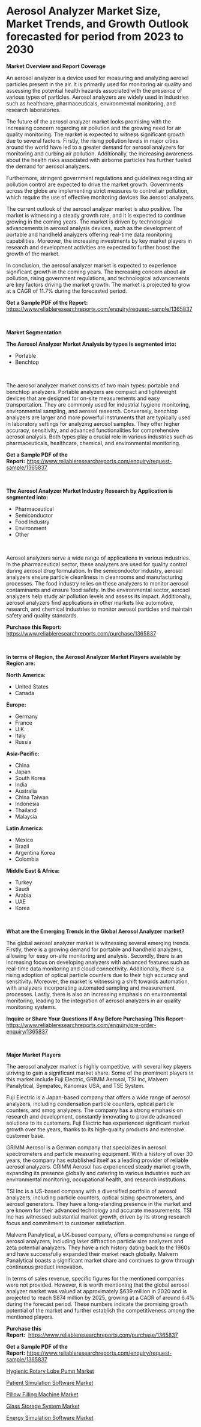 <p><h1>Aerosol Analyzer Market Size, Market Trends, and Growth Outlook forecasted for period from 2023 to 2030</h1></p><p><strong>Market Overview and Report Coverage</strong></p>
<p><p>An aerosol analyzer is a device used for measuring and analyzing aerosol particles present in the air. It is primarily used for monitoring air quality and assessing the potential health hazards associated with the presence of various types of particles. Aerosol analyzers are widely used in industries such as healthcare, pharmaceuticals, environmental monitoring, and research laboratories.</p><p>The future of the aerosol analyzer market looks promising with the increasing concern regarding air pollution and the growing need for air quality monitoring. The market is expected to witness significant growth due to several factors. Firstly, the rising pollution levels in major cities around the world have led to a greater demand for aerosol analyzers for monitoring and curbing air pollution. Additionally, the increasing awareness about the health risks associated with airborne particles has further fueled the demand for aerosol analyzers.</p><p>Furthermore, stringent government regulations and guidelines regarding air pollution control are expected to drive the market growth. Governments across the globe are implementing strict measures to control air pollution, which require the use of effective monitoring devices like aerosol analyzers.</p><p>The current outlook of the aerosol analyzer market is also positive. The market is witnessing a steady growth rate, and it is expected to continue growing in the coming years. The market is driven by technological advancements in aerosol analysis devices, such as the development of portable and handheld analyzers offering real-time data monitoring capabilities. Moreover, the increasing investments by key market players in research and development activities are expected to further boost the growth of the market.</p><p>In conclusion, the aerosol analyzer market is expected to experience significant growth in the coming years. The increasing concern about air pollution, rising government regulations, and technological advancements are key factors driving the market growth. The market is projected to grow at a CAGR of 11.7% during the forecasted period.</p></p>
<p><strong>Get a Sample PDF of the Report:</strong> <a href="https://www.reliableresearchreports.com/enquiry/request-sample/1365837">https://www.reliableresearchreports.com/enquiry/request-sample/1365837</a></p>
<p>&nbsp;</p>
<p><strong>Market Segmentation</strong></p>
<p><strong>The Aerosol Analyzer Market Analysis by types is segmented into:</strong></p>
<p><ul><li>Portable</li><li>Benchtop</li></ul></p>
<p>&nbsp;</p>
<p><p>The aerosol analyzer market consists of two main types: portable and benchtop analyzers. Portable analyzers are compact and lightweight devices that are designed for on-site measurements and easy transportation. They are commonly used for industrial hygiene monitoring, environmental sampling, and aerosol research. Conversely, benchtop analyzers are larger and more powerful instruments that are typically used in laboratory settings for analyzing aerosol samples. They offer higher accuracy, sensitivity, and advanced functionalities for comprehensive aerosol analysis. Both types play a crucial role in various industries such as pharmaceuticals, healthcare, chemical, and environmental monitoring.</p></p>
<p><strong>Get a Sample PDF of the Report:</strong>&nbsp;<a href="https://www.reliableresearchreports.com/enquiry/request-sample/1365837">https://www.reliableresearchreports.com/enquiry/request-sample/1365837</a></p>
<p>&nbsp;</p>
<p><strong>The Aerosol Analyzer Market Industry Research by Application is segmented into:</strong></p>
<p><ul><li>Pharmaceutical</li><li>Semiconductor</li><li>Food Industry</li><li>Environment</li><li>Other</li></ul></p>
<p>&nbsp;</p>
<p><p>Aerosol analyzers serve a wide range of applications in various industries. In the pharmaceutical sector, these analyzers are used for quality control during aerosol drug formulation. In the semiconductor industry, aerosol analyzers ensure particle cleanliness in cleanrooms and manufacturing processes. The food industry relies on these analyzers to monitor aerosol contaminants and ensure food safety. In the environmental sector, aerosol analyzers help study air pollution levels and assess its impact. Additionally, aerosol analyzers find applications in other markets like automotive, research, and chemical industries to monitor aerosol particles and maintain safety and quality standards.</p></p>
<p><strong>Purchase this Report:</strong>&nbsp; <a href="https://www.reliableresearchreports.com/purchase/1365837">https://www.reliableresearchreports.com/purchase/1365837</a></p>
<p>&nbsp;</p>
<p><strong>In terms of Region, the Aerosol Analyzer Market Players available by Region are:</strong></p>
<p>
    <p> <strong> North America: </strong>
        <ul>
            <li>United States</li>
            <li>Canada</li>
        </ul>
        </p> 
    <p> <strong> Europe: </strong>
        <ul>
            <li>Germany</li>
            <li>France</li>
            <li>U.K.</li>
            <li>Italy</li>
            <li>Russia</li>
        </ul>
        </p> 
    <p> <strong> Asia-Pacific: </strong>
        <ul>
            <li>China</li>
            <li>Japan</li>
            <li>South Korea</li>
            <li>India</li>
            <li>Australia</li>
            <li>China Taiwan</li>
            <li>Indonesia</li>
            <li>Thailand</li>
            <li>Malaysia</li>
        </ul>
        </p> 
    <p> <strong> Latin America: </strong>
        <ul>
            <li>Mexico</li>
            <li>Brazil</li>
            <li>Argentina Korea</li>
            <li>Colombia</li>
        </ul>
        </p> 
    <p> <strong> Middle East & Africa: </strong>
        <ul>
            <li>Turkey</li>
            <li>Saudi</li>
            <li>Arabia</li>
            <li>UAE</li>
            <li>Korea</li>
        </ul>
    </p>
    </p>
<p>&nbsp;</p>
<p><strong>What are the Emerging Trends in the Global Aerosol Analyzer market?</strong></p>
<p><p>The global aerosol analyzer market is witnessing several emerging trends. Firstly, there is a growing demand for portable and handheld analyzers, allowing for easy on-site monitoring and analysis. Secondly, there is an increasing focus on developing analyzers with advanced features such as real-time data monitoring and cloud connectivity. Additionally, there is a rising adoption of optical particle counters due to their high accuracy and sensitivity. Moreover, the market is witnessing a shift towards automation, with analyzers incorporating automated sampling and measurement processes. Lastly, there is also an increasing emphasis on environmental monitoring, leading to the integration of aerosol analyzers in air quality monitoring systems.</p></p>
<p><strong>Inquire or Share Your Questions If Any Before Purchasing This Report</strong>- <a href="https://www.reliableresearchreports.com/enquiry/pre-order-enquiry/1365837">https://www.reliableresearchreports.com/enquiry/pre-order-enquiry/1365837</a></p>
<p>&nbsp;</p>
<p><strong>Major Market Players</strong></p>
<p><p>The aerosol analyzer market is highly competitive, with several key players striving to gain a significant market share. Some of the prominent players in this market include Fuji Electric, GRIMM Aerosol, TSI Inc, Malvern Panalytical, Sympatec, Kanomax USA, and TSE System. </p><p>Fuji Electric is a Japan-based company that offers a wide range of aerosol analyzers, including condensation particle counters, optical particle counters, and smog analyzers. The company has a strong emphasis on research and development, constantly innovating to provide advanced solutions to its customers. Fuji Electric has experienced significant market growth over the years, thanks to its high-quality products and extensive customer base. </p><p>GRIMM Aerosol is a German company that specializes in aerosol spectrometers and particle measuring equipment. With a history of over 30 years, the company has established itself as a leading provider of reliable aerosol analyzers. GRIMM Aerosol has experienced steady market growth, expanding its presence globally and catering to various industries such as environmental monitoring, occupational health, and research institutions.</p><p>TSI Inc is a US-based company with a diversified portfolio of aerosol analyzers, including particle counters, optical sizing spectrometers, and aerosol generators. They have a long-standing presence in the market and are known for their advanced technology and accurate measurements. TSI Inc has witnessed substantial market growth, driven by its strong research focus and commitment to customer satisfaction.</p><p>Malvern Panalytical, a UK-based company, offers a comprehensive range of aerosol analyzers, including laser diffraction particle size analyzers and zeta potential analyzers. They have a rich history dating back to the 1960s and have successfully expanded their market reach globally. Malvern Panalytical boasts a significant market share and continues to grow through continuous product innovation.</p><p>In terms of sales revenue, specific figures for the mentioned companies were not provided. However, it is worth mentioning that the global aerosol analyzer market was valued at approximately $639 million in 2020 and is projected to reach $874 million by 2025, growing at a CAGR of around 6.4% during the forecast period. These numbers indicate the promising growth potential of the market and further establish the competitiveness among the mentioned players.</p></p>
<p><strong>Purchase this Report:</strong>&nbsp;&nbsp;<a href="https://www.reliableresearchreports.com/purchase/1365837">https://www.reliableresearchreports.com/purchase/1365837</a></p>
<p></p>
<p><strong>Get a Sample PDF of the Report:</strong>&nbsp;<a href="https://www.reliableresearchreports.com/enquiry/request-sample/1365837">https://www.reliableresearchreports.com/enquiry/request-sample/1365837</a></p>
<p><p><a href="https://github.com/PeterParrish5/Market-Research-Report-List-1/blob/main/hygienic-rotary-lobe-pump-market.md">Hygienic Rotary Lobe Pump Market</a></p><p><a href="https://medium.com/@elsahermann/patient-simulation-software-market-size-cagr-trends-2024-2030-554548cdfb59">Patient Simulation Software Market</a></p><p><a href="https://www.linkedin.com/pulse/decoding-pillow-filling-machine-market-deep-dive-latest-8vhac/">Pillow Filling Machine Market</a></p><p><a href="https://www.linkedin.com/pulse/decoding-glass-storage-system-market-deep-dive-latest-trends-0qnzf/">Glass Storage System Market</a></p><p><a href="https://medium.com/@verladurgan/energy-simulation-software-market-size-cagr-trends-2024-2030-65ee6b1f45ae">Energy Simulation Software Market</a></p></p>